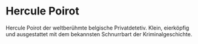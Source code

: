 # Hercule Poirot

Hercule Poirot der weltberühmte belgische Privatdetetiv. Klein, eierköpfig und ausgestattet mit dem bekannsten Schnurrbart der Kriminalgeschichte.
